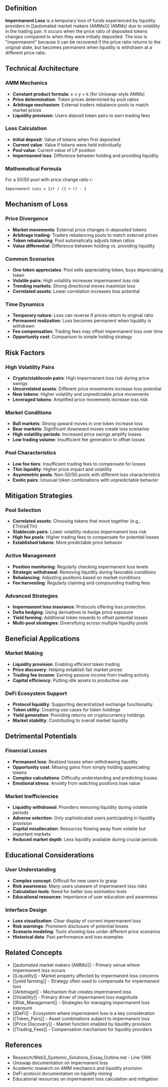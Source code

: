 ## Definition

**Impermanent Loss** is a temporary loss of funds experienced by liquidity providers in [[automated market makers (AMMs)]] (AMMs) due to volatility in the trading pair. It occurs when the price ratio of deposited tokens changes compared to when they were initially deposited. The loss is "impermanent" because it can be recovered if the price ratio returns to the original state, but becomes permanent when liquidity is withdrawn at a different price ratio.

## Technical Architecture

### AMM Mechanics
- **Constant product formula**: x × y = k (for Uniswap-style AMMs)
- **Price determination**: Token prices determined by pool ratios
- **Arbitrage mechanism**: External traders rebalance pools to match market prices
- **Liquidity provision**: Users deposit token pairs to earn trading fees

### Loss Calculation
- **Initial deposit**: Value of tokens when first deposited
- **Current value**: Value if tokens were held individually
- **Pool value**: Current value of LP position
- **Impermanent loss**: Difference between holding and providing liquidity

### Mathematical Formula
For a 50/50 pool with price change ratio r:
```
Impermanent Loss = 2√r / (1 + r) - 1
```

## Mechanism of Loss

### Price Divergence
- **Market movements**: External price changes in deposited tokens
- **Arbitrage trading**: Traders rebalancing pools to match external prices
- **Token rebalancing**: Pool automatically adjusts token ratios
- **Value differential**: Difference between holding vs. providing liquidity

### Common Scenarios
- **One token appreciates**: Pool sells appreciating token, buys depreciating token
- **Volatile pairs**: High volatility increases impermanent loss risk
- **Trending markets**: Strong directional moves maximize loss
- **Correlated assets**: Lower correlation increases loss potential

### Time Dynamics
- **Temporary nature**: Loss can reverse if prices return to original ratio
- **Permanent realization**: Loss becomes permanent when liquidity is withdrawn
- **Fee compensation**: Trading fees may offset impermanent loss over time
- **Opportunity cost**: Comparison to simple holding strategy

## Risk Factors

### High Volatility Pairs
- **Crypto/stablecoin pairs**: High impermanent loss risk during price swings
- **Uncorrelated assets**: Different price movements increase loss potential
- **New tokens**: Higher volatility and unpredictable price movements
- **Leveraged tokens**: Amplified price movements increase loss risk

### Market Conditions
- **Bull markets**: Strong upward moves in one token increase loss
- **Bear markets**: Significant downward moves create loss scenarios
- **High volatility periods**: Increased price swings amplify losses
- **Low trading volume**: Insufficient fee generation to offset losses

### Pool Characteristics
- **Low fee tiers**: Insufficient trading fees to compensate for losses
- **Thin liquidity**: Higher price impact and volatility
- **Asymmetric pools**: Non-50/50 pools with different loss characteristics
- **Exotic pairs**: Unusual token combinations with unpredictable behavior

## Mitigation Strategies

### Pool Selection
- **Correlated assets**: Choosing tokens that move together (e.g., ETH/stETH)
- **Stablecoin pairs**: Lower volatility reduces impermanent loss risk
- **High fee pools**: Higher trading fees to compensate for potential losses
- **Established tokens**: More predictable price behavior

### Active Management
- **Position monitoring**: Regularly checking impermanent loss levels
- **Strategic withdrawal**: Removing liquidity during favorable conditions
- **Rebalancing**: Adjusting positions based on market conditions
- **Fee harvesting**: Regularly claiming and compounding trading fees

### Advanced Strategies
- **Impermanent loss insurance**: Protocols offering loss protection
- **Delta hedging**: Using derivatives to hedge price exposure
- **Yield farming**: Additional token rewards to offset potential losses
- **Multi-pool strategies**: Diversifying across multiple liquidity pools

## Beneficial Applications

### Market Making
- **Liquidity provision**: Enabling efficient token trading
- **Price discovery**: Helping establish fair market prices
- **Trading fee income**: Earning passive income from trading activity
- **Capital efficiency**: Putting idle assets to productive use

### DeFi Ecosystem Support
- **Protocol liquidity**: Supporting decentralized exchange functionality
- **Token utility**: Creating use cases for token holdings
- **Yield generation**: Providing returns on cryptocurrency holdings
- **Market stability**: Contributing to overall market liquidity

## Detrimental Potentials

### Financial Losses
- **Permanent loss**: Realized losses when withdrawing liquidity
- **Opportunity cost**: Missing gains from simply holding appreciating tokens
- **Complex calculations**: Difficulty understanding and predicting losses
- **Emotional stress**: Anxiety from watching positions lose value

### Market Inefficiencies
- **Liquidity withdrawal**: Providers removing liquidity during volatile periods
- **Adverse selection**: Only sophisticated users participating in liquidity provision
- **Capital misallocation**: Resources flowing away from volatile but important markets
- **Reduced market depth**: Less liquidity available during crucial periods

## Educational Considerations

### User Understanding
- **Complex concept**: Difficult for new users to grasp
- **Risk awareness**: Many users unaware of impermanent loss risks
- **Calculation tools**: Need for better loss estimation tools
- **Educational resources**: Importance of user education and awareness

### Interface Design
- **Loss visualization**: Clear display of current impermanent loss
- **Risk warnings**: Prominent disclosure of potential losses
- **Scenario modeling**: Tools showing loss under different price scenarios
- **Historical data**: Past performance and loss examples

## Related Concepts

- [[automated market makers (AMMs)]] - Primary venue where impermanent loss occurs
- [[Liquidity]] - Market property affected by impermanent loss concerns
- [[yield farming]] - Strategy often used to compensate for impermanent loss
- [[Arbitrage]] - Mechanism that creates impermanent loss
- [[Volatility]] - Primary driver of impermanent loss magnitude
- [[Risk_Management]] - Strategies for managing impermanent loss exposure
- [[DeFi]] - Ecosystem where impermanent loss is a key consideration
- [[Token_Pairs]] - Asset combinations subject to impermanent loss
- [[Price Discovery]] - Market function enabled by liquidity provision
- [[Trading_Fees]] - Compensation mechanism for liquidity providers

## References

- Research/Web3_Systemic_Solutions_Essay_Outline.md - Line 1366
- Uniswap documentation on impermanent loss
- Academic research on AMM mechanics and liquidity provision
- DeFi protocol documentation on liquidity mining
- Educational resources on impermanent loss calculation and mitigation
